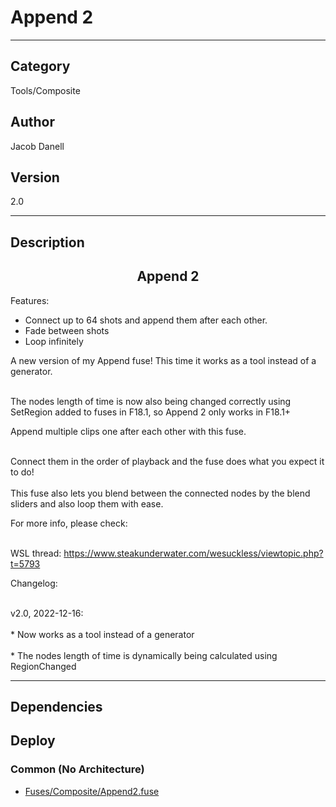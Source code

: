# Append 2
___

## Category
Tools/Composite

## Author
Jacob Danell

## Version
2.0

___

## Description
<center><h2>Append 2</h2></center>

<p>Features:</p>
<ul>
	<li>Connect up to 64 shots and append them after each other.</li>
	<li>Fade between shots</li>
	<li> Loop infinitely</li>
</ul>

<p>A new version of my Append fuse! This time it works as a tool instead of a generator.</p>

<br>The nodes length of time is now also being changed correctly using SetRegion added to fuses in F18.1, so Append 2 only works in F18.1+</br>

<p>Append multiple clips one after each other with this fuse.</p>

<br>Connect them in the order of playback and the fuse does what you expect it to do!</br>
<br>This fuse also lets you blend between the connected nodes by the blend sliders and also loop them with ease.</br>

<p>For more info, please check:</p>

<br>WSL thread: <a href="https://www.steakunderwater.com/wesuckless/viewtopic.php?t=5793">https://www.steakunderwater.com/wesuckless/viewtopic.php?t=5793</a></br>


<p>Changelog:</p>
<br>v2.0, 2022-12-16:</br>
<br>* Now works as a tool instead of a generator</br>
<br>* The nodes length of time is dynamically being calculated using RegionChanged</br>

___

## Dependencies

## Deploy

### Common (No Architecture)

<ul>
<li><a href="https://gitlab.com/WeSuckLess/Reactor/-/blob/master/Atoms/com.JacobDanell.Append2/Fuses/Composite/Append2.fuse?ref_type=heads">Fuses/Composite/Append2.fuse</a></li>
</ul>
